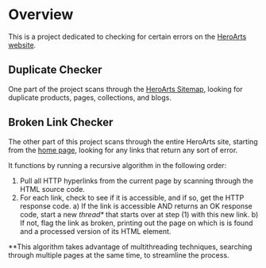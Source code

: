 # Overview

This is a project dedicated to checking for certain errors on the [HeroArts website](https://heroarts.com).


## Duplicate Checker

One part of the project scans through the [HeroArts Sitemap](https://heroarts.com/tools/sitemap), looking for duplicate products, pages, collections, and blogs.


## Broken Link Checker

The other part of this project scans through the entire HeroArts site, starting from the [home page](https://heroarts.com), looking for any links that return any sort of error.

It functions by running a recursive algorithm in the following order:
  1) Pull all HTTP hyperlinks from the current page by scanning through the HTML source code.
  2) For each link, check to see if it is accessible, and if so, get the HTTP response code.
      a) If the link is accessible AND returns an OK response code, start a new *thread\** that starts over at step (1) with this new link.
      b) If not, flag the link as broken, printing out the page on which is is found and a processed version of its HTML element.
     
\**This algorithm takes advantage of multithreading techniques, searching through multiple pages at the same time, to streamline the process.
